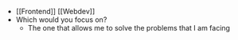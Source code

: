 - [[Frontend]] [[Webdev]]
- Which would you focus on?
    - The one that allows me to solve the problems that I am facing

